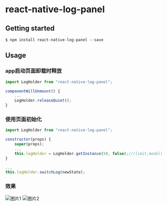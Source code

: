 # react-native-log-panel

## Getting started

`$ npm install react-native-log-panel --save`


## Usage
### app启动页面卸载时释放
```javascript
import LogHolder from "react-native-log-panel";

componentWillUnmount() {
    ...
    LogHolder.releaseQuiet();
}
```
### 使用页面初始化
```javascript
import LogHolder from "react-native-log-panel";

constructor(props) {
    super(props);
    ...
    this.logHolder = LogHolder.getInstance(50, false);//(limit,modal)
}

...
this.logHolder.switchLog(newState);
```
### 效果
![图片1](https://upload-images.jianshu.io/upload_images/3596857-098e45297b69c290.gif?imageMogr2/auto-orient/strip)
![图片2](https://upload-images.jianshu.io/upload_images/3596857-b09041feec10f5ca.gif?imageMogr2/auto-orient/strip)